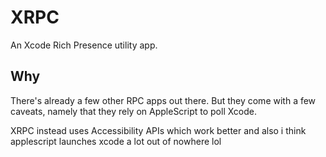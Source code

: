 # XRPC
An Xcode Rich Presence utility app. 

## Why
There's already a few other RPC apps out there. But they come with a few caveats, namely that they rely on AppleScript to poll Xcode.

XRPC instead uses Accessibility APIs which work better and also i think applescript launches xcode a lot out of nowhere lol

